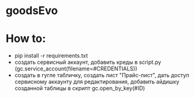 # goodsEvo

# How to:
- pip install -r requirements.txt
- создать сервисный аккаунт, добавить креды в script.py (gc.service_account(filename=#CREDENTIALS))
- создать в гугле табличку, создать лист "Прайс-лист", дать доступ сервисному аккаунту для редактирования,
добавить айдишку созданной таблицы в скрипт gc.open_by_key(#ID)
